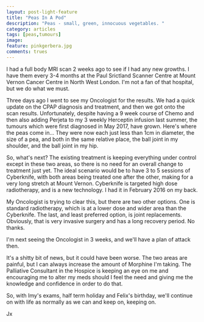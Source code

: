 ```yaml
---
layout: post-light-feature
title: "Peas In A Pod"
description: "Peas - small, green, innocuous vegetables. "
category: articles
tags: [peas,tumours]
image:
feature: pinkgerbera.jpg
comments: trues
---
```


I had a full body MRI scan 2 weeks ago to see if I had any new growths.  I have them every 3-4 months at the Paul Srictland Scanner Centre at Mount Vernon Cancer Centre in North West London.  I'm not a fan of that hospital, but we do what we must.

Three days ago I went to see my Oncologist for the results.  We had a quick update on the CPAP diagnosis and treatment, and then we got onto the scan results. Unfortunately, despite having a 9 week course of Chemo and then also adding Perjeta to my 3 weekly Herceptin infusion last summer, the tumours which were first diagnosed in May 2017, have grown.  Here's where the peas come in...  They were now each just less than 1cm in diameter, the size of a pea, and both in the same relative place, the ball joint in my shoulder, and the ball joint in my hip.

So, what's next?  The existing treatment is keeping everything under control except in these two areas, so there is no need for an overall change to treatment just yet.  The ideal scenario would be to have 3 to 5 sessions of Cyberknife, with both areas being treated one after the other, making for a very long stretch at Mount Vernon.  Cyberknife is targeted high dose radiotherapy, and is a new technology.  I had it in February 2016 on my back.

My Oncologist is trying to clear this, but there are two other options.  One is standard radiotherapy, which is at a lower dose and wider area than the Cyberknife.  The last, and least preferred option, is joint replacements.  Obviously, that is very invasive surgery and has a long recovery period. No thanks.

I'm next seeing the Oncologist in 3 weeks, and we'll have a plan of attack then.

It's a shitty bit of news, but it could have been worse.  The two areas are painful, but I can always increase the amount of Morphine I'm taking.  The Palliative Consultant in the Hospice is keeping an eye on me and encouraging me to alter my meds should I feel the need and giving me the knowledge and confidence in order to do that.

So, with Imy's exams, half term holiday and Felix's birthday, we'll continue on with life as normally as we can and keep on, keeping on.

Jx
